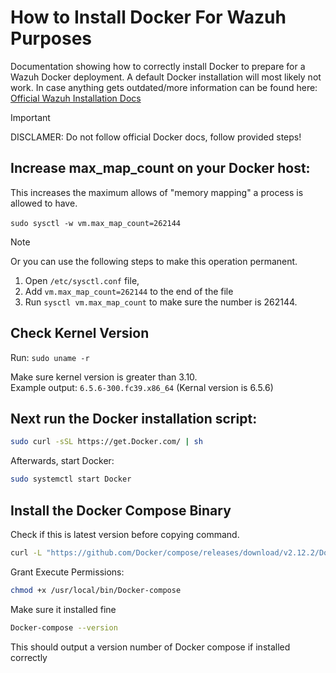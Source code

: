 # How to Install Docker For Wazuh Purposes #

Documentation showing how to correctly install Docker to prepare for a Wazuh Docker deployment. A default Docker installation will most likely not work. In case anything gets outdated/more information can be found here: [Official Wazuh Installation Docs](https://documentation.wazuh.com/current/deployment-options/Docker/Docker-installation.html)  

> [!IMPORTANT]
>DISCLAMER:  Do not follow official Docker docs, follow provided steps!


## Increase max_map_count on your Docker host:
This increases the maximum allows of "memory mapping" a process is allowed to have.  <br> <br>
```sudo sysctl -w vm.max_map_count=262144```

> [!NOTE]
> Or you can use the following steps to make this operation permanent.
> 
> 1. Open ```/etc/sysctl.conf``` file, 
> 2. Add ```vm.max_map_count=262144``` to the end of the file
> 3. Run ```sysctl vm.max_map_count``` to make sure the number is 262144.

## Check Kernel Version

Run: ```sudo uname -r```

Make sure kernel version is greater than 3.10.  
Example output: `6.5.6-300.fc39.x86_64` (Kernal version is 6.5.6)


## Next run the Docker installation script:

```bash
sudo curl -sSL https://get.Docker.com/ | sh
```

Afterwards, start Docker:

```bash
sudo systemctl start Docker
```

## Install the Docker Compose Binary
Check if this is latest version before copying command.

```bash
curl -L "https://github.com/Docker/compose/releases/download/v2.12.2/Docker-compose-$(uname -s)-$(uname -m)" -o /usr/local/bin/Docker-compose
```

Grant Execute Permissions:

```bash
chmod +x /usr/local/bin/Docker-compose
```

Make sure it installed fine

```bash
Docker-compose --version
```

This should output a version number of Docker compose if installed correctly
